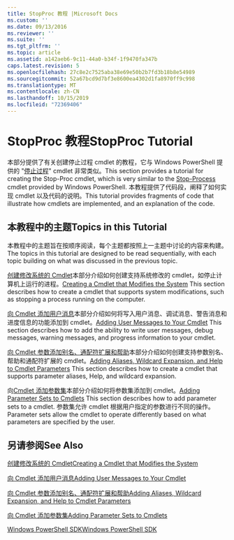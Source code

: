 ```yaml
---
title: StopProc 教程 |Microsoft Docs
ms.custom: ''
ms.date: 09/13/2016
ms.reviewer: ''
ms.suite: ''
ms.tgt_pltfrm: ''
ms.topic: article
ms.assetid: a142aeb6-9c11-44a0-b34f-1f9470fa347b
caps.latest.revision: 5
ms.openlocfilehash: 27c8e2c7525aba38e69e50b2b7fd3b18b8e54989
ms.sourcegitcommit: 52a67bcd9d7bf3e8600ea4302d1fa8970ff9c998
ms.translationtype: MT
ms.contentlocale: zh-CN
ms.lasthandoff: 10/15/2019
ms.locfileid: "72369406"
---
```

# <a name="stopproc-tutorial"></a><span data-ttu-id="40468-102">StopProc 教程</span><span class="sxs-lookup"><span data-stu-id="40468-102">StopProc Tutorial</span></span>

<span data-ttu-id="40468-103">本部分提供了有关创建停止过程 cmdlet 的教程，它与 Windows PowerShell 提供的 "[停止过程](/powershell/module/Microsoft.PowerShell.Management/Stop-Process)" cmdlet 非常类似。</span><span class="sxs-lookup"><span data-stu-id="40468-103">This section provides a tutorial for creating the Stop-Proc cmdlet, which is very similar to the [Stop-Process](/powershell/module/Microsoft.PowerShell.Management/Stop-Process) cmdlet provided by Windows PowerShell.</span></span> <span data-ttu-id="40468-104">本教程提供了代码段，阐释了如何实现 cmdlet 以及代码的说明。</span><span class="sxs-lookup"><span data-stu-id="40468-104">This tutorial provides fragments of code that illustrate how cmdlets are implemented, and an explanation of the code.</span></span>

## <a name="topics-in-this-tutorial"></a><span data-ttu-id="40468-105">本教程中的主题</span><span class="sxs-lookup"><span data-stu-id="40468-105">Topics in this Tutorial</span></span>

<span data-ttu-id="40468-106">本教程中的主题旨在按顺序阅读，每个主题都按照上一主题中讨论的内容来构建。</span><span class="sxs-lookup"><span data-stu-id="40468-106">The topics in this tutorial are designed to be read sequentially, with each topic building on what was discussed in the previous topic.</span></span>

<span data-ttu-id="40468-107">[创建修改系统的 Cmdlet](./creating-a-cmdlet-that-modifies-the-system.md)本部分介绍如何创建支持系统修改的 cmdlet，如停止计算机上运行的进程。</span><span class="sxs-lookup"><span data-stu-id="40468-107">[Creating a Cmdlet that Modifies the System](./creating-a-cmdlet-that-modifies-the-system.md) This section describes how to create a cmdlet that supports system modifications, such as stopping a process running on the computer.</span></span>

<span data-ttu-id="40468-108">[向 Cmdlet 添加用户消息](./adding-user-messages-to-your-cmdlet.md)本部分介绍如何将写入用户消息、调试消息、警告消息和进度信息的功能添加到 cmdlet。</span><span class="sxs-lookup"><span data-stu-id="40468-108">[Adding User Messages to Your Cmdlet](./adding-user-messages-to-your-cmdlet.md) This section describes how to add the ability to write user messages, debug messages, warning messages, and progress information to your cmdlet.</span></span>

<span data-ttu-id="40468-109">[向 Cmdlet 参数添加别名、通配符扩展和帮助](./adding-aliases-wildcard-expansion-and-help-to-cmdlet-parameters.md)本部分介绍如何创建支持参数别名、帮助和通配符扩展的 cmdlet。</span><span class="sxs-lookup"><span data-stu-id="40468-109">[Adding Aliases, Wildcard Expansion, and Help to Cmdlet Parameters](./adding-aliases-wildcard-expansion-and-help-to-cmdlet-parameters.md) This section describes how to create a cmdlet that supports parameter aliases, Help, and wildcard expansion.</span></span>

<span data-ttu-id="40468-110">向[Cmdlet 添加参数集](./adding-parameter-sets-to-a-cmdlet.md)本部分介绍如何将参数集添加到 cmdlet。</span><span class="sxs-lookup"><span data-stu-id="40468-110">[Adding Parameter Sets to Cmdlets](./adding-parameter-sets-to-a-cmdlet.md) This section describes how to add parameter sets to a cmdlet.</span></span> <span data-ttu-id="40468-111">参数集允许 cmdlet 根据用户指定的参数进行不同的操作。</span><span class="sxs-lookup"><span data-stu-id="40468-111">Parameter sets allow the cmdlet to operate differently based on what parameters are specified by the user.</span></span>

## <a name="see-also"></a><span data-ttu-id="40468-112">另请参阅</span><span class="sxs-lookup"><span data-stu-id="40468-112">See Also</span></span>

[<span data-ttu-id="40468-113">创建修改系统的 Cmdlet</span><span class="sxs-lookup"><span data-stu-id="40468-113">Creating a Cmdlet that Modifies the System</span></span>](./creating-a-cmdlet-that-modifies-the-system.md)

[<span data-ttu-id="40468-114">向 Cmdlet 添加用户消息</span><span class="sxs-lookup"><span data-stu-id="40468-114">Adding User Messages to Your Cmdlet</span></span>](./adding-user-messages-to-your-cmdlet.md)

[<span data-ttu-id="40468-115">向 Cmdlet 参数添加别名、通配符扩展和帮助</span><span class="sxs-lookup"><span data-stu-id="40468-115">Adding Aliases, Wildcard Expansion, and Help to Cmdlet Parameters</span></span>](./adding-aliases-wildcard-expansion-and-help-to-cmdlet-parameters.md)

[<span data-ttu-id="40468-116">向 Cmdlet 添加参数集</span><span class="sxs-lookup"><span data-stu-id="40468-116">Adding Parameter Sets to Cmdlets</span></span>](./adding-parameter-sets-to-a-cmdlet.md)

[<span data-ttu-id="40468-117">Windows PowerShell SDK</span><span class="sxs-lookup"><span data-stu-id="40468-117">Windows PowerShell SDK</span></span>](../windows-powershell-reference.md)
